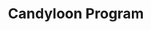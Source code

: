 ---
layout: default
title: "Candyloon Program"
category: "catalog"
pdf: candyloon-brochure.pdf
cover: candyloon-brochure-cover.jpg
---
